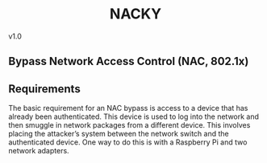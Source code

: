 
<h1 align="center">
NACKY
</h1>v1.0

## Bypass Network Access Control (NAC, 802.1x)

## Requirements
The basic requirement for an NAC bypass is access to a device that has already been authenticated. This device is used to log into the network and then smuggle in network packages from a different device. This involves placing the attacker’s system between the network switch and the authenticated device. One way to do this is with a Raspberry Pi and two network adapters.